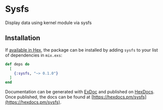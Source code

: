 # Sysfs

Display data using kernel module via sysfs

## Installation

If [available in Hex](https://hex.pm/docs/publish), the package can be installed
by adding `sysfs` to your list of dependencies in `mix.exs`:

```elixir
def deps do
  [
    {:sysfs, "~> 0.1.0"}
  ]
end
```

Documentation can be generated with [ExDoc](https://github.com/elixir-lang/ex_doc)
and published on [HexDocs](https://hexdocs.pm). Once published, the docs can
be found at [https://hexdocs.pm/sysfs](https://hexdocs.pm/sysfs).
